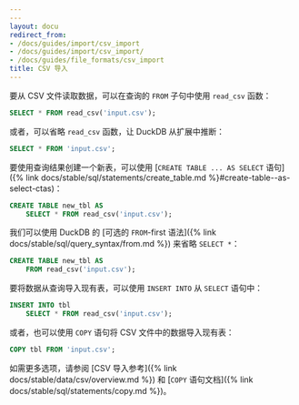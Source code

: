 ```yaml
---
---
layout: docu
redirect_from:
- /docs/guides/import/csv_import
- /docs/guides/import/csv_import/
- /docs/guides/file_formats/csv_import
title: CSV 导入
---
```


要从 CSV 文件读取数据，可以在查询的 `FROM` 子句中使用 `read_csv` 函数：

```sql
SELECT * FROM read_csv('input.csv');
```

或者，可以省略 `read_csv` 函数，让 DuckDB 从扩展中推断：

```sql
SELECT * FROM 'input.csv';
```

要使用查询结果创建一个新表，可以使用 [`CREATE TABLE ... AS SELECT` 语句]({% link docs/stable/sql/statements/create_table.md %}#create-table--as-select-ctas)：

```sql
CREATE TABLE new_tbl AS
    SELECT * FROM read_csv('input.csv');
```

我们可以使用 DuckDB 的 [可选的 `FROM`-first 语法]({% link docs/stable/sql/query_syntax/from.md %}) 来省略 `SELECT *`：

```sql
CREATE TABLE new_tbl AS
    FROM read_csv('input.csv');
```

要将数据从查询导入现有表，可以使用 `INSERT INTO` 从 `SELECT` 语句中：

```sql
INSERT INTO tbl
    SELECT * FROM read_csv('input.csv');
```

或者，也可以使用 `COPY` 语句将 CSV 文件中的数据导入现有表：

```sql
COPY tbl FROM 'input.csv';
```

如需更多选项，请参阅 [CSV 导入参考]({% link docs/stable/data/csv/overview.md %}) 和 [`COPY` 语句文档]({% link docs/stable/sql/statements/copy.md %})。